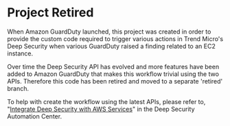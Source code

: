 # Project Retired

When Amazon GuardDuty launched, this project was created in order to provide the custom code required to trigger various actions in Trend Micro's Deep Security when various GuardDuty raised a finding related to an EC2 instance. 

Over time the Deep Security API has evolved and more features have been added to Amazon GuardDuty that makes this workflow trivial using the two APIs. Therefore this code has been retired and moved to a separate 'retired' branch.

To help with create the workflow using the latest APIs, please refer to, "[Integrate Deep Security with AWS Services](https://automation.deepsecurity.trendmicro.com/article/12_1/integrate-deep-security-with-aws-services?platform=dsaas)" in the Deep Security Automation Center.